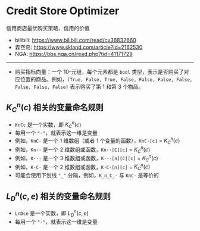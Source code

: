 # Credit Store Optimizer

信用商店最优购买策略、信用的价值

- bilibili: https://www.bilibili.com/read/cv36832660
- 森空岛: https://www.skland.com/article?id=2162530
- NGA: https://bbs.nga.cn/read.php?tid=41171729

---

- 购买指标向量：一个 10-元组，每个元素都是 `bool` 类型，表示是否购买了对应位置的商品。例如，`(True, False, True, False, False, False, False, False, False, False)` 表示购买了第 1 和第 3 个物品。

## $K_C^n(c)$ 相关的变量命名规则
- `KnCc` 是一个实数，即 $K_C^n(c)$
- 每用一个 `"·"`，就表示这一维是变量
- 例如，`KnC·` 是一个 1 维数组（或者 1 个变量的函数），`KnC·[c]` = $K_C^n(c)$
- 例如，`Kn··` 是一个 2 维数组或函数，`Kn··[C][c]` = $K_C^n(c)$
- 例如，`K···` 是一个 3 维数组或函数，`K···[n][C][c]` = $K_C^n(c)$
- 例如，`K·C·` 是一个 2 维数组或函数，`K·C·[n][c]` = $K_C^n(c)$
- 可能会使用下划线 `"_"` 分隔，例如，`K_n_C_·` 与 `KnC·` 是等价的

## $L_D^n(c, e)$ 相关的变量命名规则
- `LnDce` 是一个实数，即 $L_D^n(c, e)$
- 每用一个 `"·"`，就表示这一维是变量
